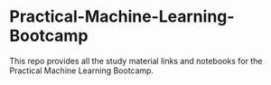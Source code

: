 # Practical-Machine-Learning-Bootcamp
This repo provides all the study material links and notebooks for the Practical Machine Learning Bootcamp.
